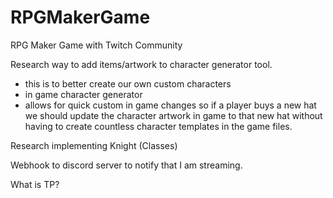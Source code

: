# RPGMakerGame
RPG Maker Game with Twitch Community


Research way to add items/artwork to character generator tool.
- this is to better create our own custom characters
- in game character generator
- allows for quick custom in game changes so if a player buys a new hat we should update the character artwork in game to that new hat without having to create countless character templates in the game files.

Research implementing Knight (Classes)

Webhook to discord server to notify that I am streaming.

What is TP?
